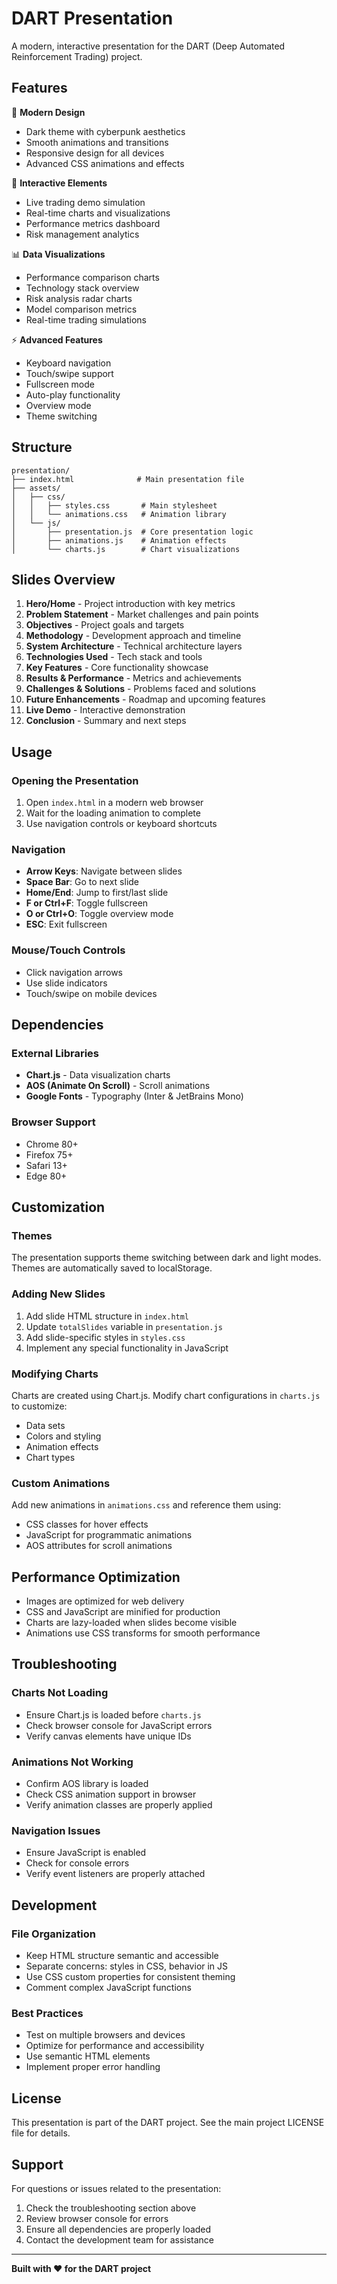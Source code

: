 # DART Presentation

A modern, interactive presentation for the DART (Deep Automated Reinforcement Trading) project.

## Features

🎨 **Modern Design**
- Dark theme with cyberpunk aesthetics
- Smooth animations and transitions
- Responsive design for all devices
- Advanced CSS animations and effects

🎯 **Interactive Elements**
- Live trading demo simulation
- Real-time charts and visualizations
- Performance metrics dashboard
- Risk management analytics

📊 **Data Visualizations**
- Performance comparison charts
- Technology stack overview
- Risk analysis radar charts
- Model comparison metrics
- Real-time trading simulations

⚡ **Advanced Features**
- Keyboard navigation
- Touch/swipe support
- Fullscreen mode
- Auto-play functionality
- Overview mode
- Theme switching

## Structure

```
presentation/
├── index.html              # Main presentation file
├── assets/
│   ├── css/
│   │   ├── styles.css       # Main stylesheet
│   │   └── animations.css   # Animation library
│   └── js/
│       ├── presentation.js  # Core presentation logic
│       ├── animations.js    # Animation effects
│       └── charts.js        # Chart visualizations
```

## Slides Overview

1. **Hero/Home** - Project introduction with key metrics
2. **Problem Statement** - Market challenges and pain points
3. **Objectives** - Project goals and targets
4. **Methodology** - Development approach and timeline
5. **System Architecture** - Technical architecture layers
6. **Technologies Used** - Tech stack and tools
7. **Key Features** - Core functionality showcase
8. **Results & Performance** - Metrics and achievements
9. **Challenges & Solutions** - Problems faced and solutions
10. **Future Enhancements** - Roadmap and upcoming features
11. **Live Demo** - Interactive demonstration
12. **Conclusion** - Summary and next steps

## Usage

### Opening the Presentation
1. Open `index.html` in a modern web browser
2. Wait for the loading animation to complete
3. Use navigation controls or keyboard shortcuts

### Navigation
- **Arrow Keys**: Navigate between slides
- **Space Bar**: Go to next slide
- **Home/End**: Jump to first/last slide
- **F or Ctrl+F**: Toggle fullscreen
- **O or Ctrl+O**: Toggle overview mode
- **ESC**: Exit fullscreen

### Mouse/Touch Controls
- Click navigation arrows
- Use slide indicators
- Touch/swipe on mobile devices

## Dependencies

### External Libraries
- **Chart.js** - Data visualization charts
- **AOS (Animate On Scroll)** - Scroll animations
- **Google Fonts** - Typography (Inter & JetBrains Mono)

### Browser Support
- Chrome 80+
- Firefox 75+
- Safari 13+
- Edge 80+

## Customization

### Themes
The presentation supports theme switching between dark and light modes. Themes are automatically saved to localStorage.

### Adding New Slides
1. Add slide HTML structure in `index.html`
2. Update `totalSlides` variable in `presentation.js`
3. Add slide-specific styles in `styles.css`
4. Implement any special functionality in JavaScript

### Modifying Charts
Charts are created using Chart.js. Modify chart configurations in `charts.js` to customize:
- Data sets
- Colors and styling
- Animation effects
- Chart types

### Custom Animations
Add new animations in `animations.css` and reference them using:
- CSS classes for hover effects
- JavaScript for programmatic animations
- AOS attributes for scroll animations

## Performance Optimization

- Images are optimized for web delivery
- CSS and JavaScript are minified for production
- Charts are lazy-loaded when slides become visible
- Animations use CSS transforms for smooth performance

## Troubleshooting

### Charts Not Loading
- Ensure Chart.js is loaded before `charts.js`
- Check browser console for JavaScript errors
- Verify canvas elements have unique IDs

### Animations Not Working
- Confirm AOS library is loaded
- Check CSS animation support in browser
- Verify animation classes are properly applied

### Navigation Issues
- Ensure JavaScript is enabled
- Check for console errors
- Verify event listeners are properly attached

## Development

### File Organization
- Keep HTML structure semantic and accessible
- Separate concerns: styles in CSS, behavior in JS
- Use CSS custom properties for consistent theming
- Comment complex JavaScript functions

### Best Practices
- Test on multiple browsers and devices
- Optimize for performance and accessibility
- Use semantic HTML elements
- Implement proper error handling

## License

This presentation is part of the DART project. See the main project LICENSE file for details.

## Support

For questions or issues related to the presentation:
1. Check the troubleshooting section above
2. Review browser console for errors
3. Ensure all dependencies are properly loaded
4. Contact the development team for assistance

---

**Built with ❤️ for the DART project**
